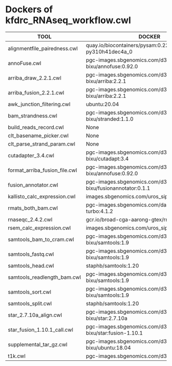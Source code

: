 # Dockers of kfdrc_RNAseq_workflow.cwl

TOOL|DOCKER
-|-
alignmentfile_pairedness.cwl|quay.io/biocontainers/pysam:0.22.0--py310h41dec4a_0
annoFuse.cwl|pgc-images.sbgenomics.com/d3b-bixu/annofuse:0.92.0
arriba_draw_2.2.1.cwl|pgc-images.sbgenomics.com/d3b-bixu/arriba:2.2.1
arriba_fusion_2.2.1.cwl|pgc-images.sbgenomics.com/d3b-bixu/arriba:2.2.1
awk_junction_filtering.cwl|ubuntu:20.04
bam_strandness.cwl|pgc-images.sbgenomics.com/d3b-bixu/stranded:1.1.0
build_reads_record.cwl|None
clt_basename_picker.cwl|None
clt_parse_strand_param.cwl|None
cutadapter_3.4.cwl|pgc-images.sbgenomics.com/d3b-bixu/cutadapt:3.4
format_arriba_fusion_file.cwl|pgc-images.sbgenomics.com/d3b-bixu/annofuse:0.92.0
fusion_annotator.cwl|pgc-images.sbgenomics.com/d3b-bixu/fusionannotator:0.1.1
kallisto_calc_expression.cwl|images.sbgenomics.com/uros_sipetic/kallisto:0.43.1
rmats_both_bam.cwl|pgc-images.sbgenomics.com/danmiller/rmats-turbo:4.1.2
rnaseqc_2.4.2.cwl|gcr.io/broad-cga-aarong-gtex/rnaseqc:2.4.2
rsem_calc_expression.cwl|images.sbgenomics.com/uros_sipetic/rsem:1.3.1
samtools_bam_to_cram.cwl|pgc-images.sbgenomics.com/d3b-bixu/samtools:1.9
samtools_fastq.cwl|pgc-images.sbgenomics.com/d3b-bixu/samtools:1.9
samtools_head.cwl|staphb/samtools:1.20
samtools_readlength_bam.cwl|pgc-images.sbgenomics.com/d3b-bixu/samtools:1.9
samtools_sort.cwl|pgc-images.sbgenomics.com/d3b-bixu/samtools:1.9
samtools_split.cwl|staphb/samtools:1.20
star_2.7.10a_align.cwl|pgc-images.sbgenomics.com/d3b-bixu/star:2.7.10a
star_fusion_1.10.1_call.cwl|pgc-images.sbgenomics.com/d3b-bixu/star:fusion-1.10.1
supplemental_tar_gz.cwl|pgc-images.sbgenomics.com/d3b-bixu/ubuntu:18.04
t1k.cwl|pgc-images.sbgenomics.com/d3b-bixu/t1k:v1.0.5
